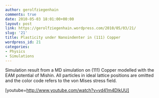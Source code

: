 ```yaml
---
author: gerolfziegenhain
comments: true
date: 2010-05-03 18:01:00+00:00
layout: post
link: https://gerolfziegenhain.wordpress.com/2010/05/03/21/
slug: '21'
title: Plasticity under Nanoindenter in (111) Copper
wordpress_id: 21
categories:
- Physics
- Simulations
---
```


Simulation result from a MD simulation on (111) Copper modelled with the EAM potential of Mishin. All particles in ideal lattice positions are omitted and the color code refers to the von Mises stress field.





[youtube=http://www.youtube.com/watch?v=vd41m4DIkUU]
